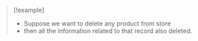 >[!example] 
>- Suppose we want to delete any product from store
>- then all the information related to that record also deleted.